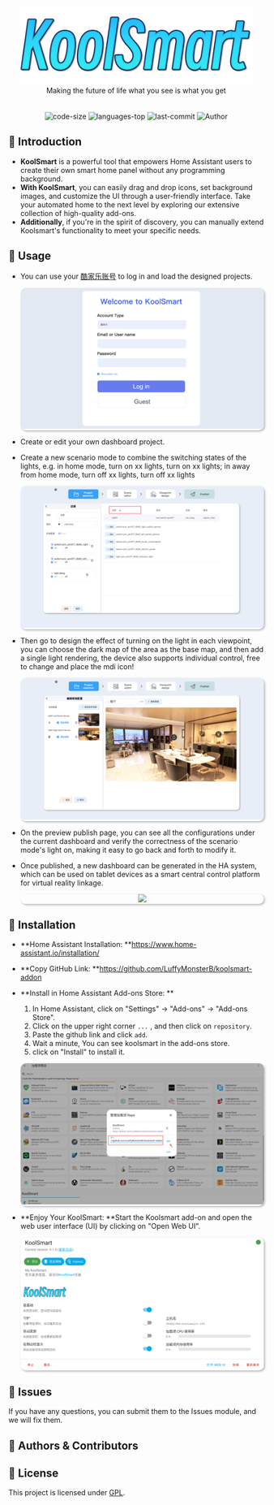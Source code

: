 <p align="center" style="padding:20px">
<a target="_top" href="#" ><img src="document/assets/koolsmart.png" border="0"></a>
<br>
Making the future of life what you see is what you get
</p>
  <p align="center">
    <img src="https://img.shields.io/github/languages/code-size/LuffyMonsterB/behavior-react" alt="code-size" />
    <img src="https://img.shields.io/github/languages/top/LuffyMonsterB/behavior-react?color=yellow" alt="languages-top" />
<!--     <img src="https://img.shields.io/github/package-json/v/LuffyMonsterB/behavior-react" alt="version" /> -->	
    <img src="https://img.shields.io/github/last-commit/LuffyMonsterB/behavior-react" alt="last-commit" /> 
    <img src="https://img.shields.io/badge/Author-LuffyMonsterB-orange" alt="Author" />
</p>

## 🌟 Introduction

- **KoolSmart** is a powerful tool that empowers Home Assistant users to create their own smart home panel without any
  programming background.
- **With KoolSmart**, you can easily drag and drop icons, set background images, and customize the UI through a
  user-friendly interface. Take your automated home to the next level by exploring our extensive collection of
  high-quality add-ons.
- **Additionally**, if you're in the spirit of discovery, you can manually extend Koolsmart's functionality to meet your
  specific needs.

## 🍭 Usage

- You can use your [酷家乐账号](https://www.kujiale.com/) to log in and load the designed projects.

  <p align="center" style="box-shadow: 2px 2px 4px rgba(0, 0, 0, 0.3);border-radius: 10px;overflow: hidden;">
  <img style="border:0" src="document/assets/login.png">
  </p>

- Create or edit your own dashboard project.

- Create a new scenario mode to combine the switching states of the lights, e.g. in home mode, turn on xx lights, turn
  on xx lights; in away from home mode, turn off xx lights, turn off xx lights

  <p align="center" style="box-shadow: 2px 2px 4px rgba(0, 0, 0, 0.3);border-radius: 10px;overflow: hidden;">
  <img style="border:0" src="document/assets/ks_scene.png">
  </p>

- Then go to design the effect of turning on the light in each viewpoint, you can choose the dark map of the area as the
  base map, and then add a single light rendering, the device also supports individual control, free to change and place
  the mdi icon!

  <p align="center" style="box-shadow: 2px 2px 4px rgba(0, 0, 0, 0.3);border-radius: 10px;overflow: hidden;">
  <img style="border:0" src="document/assets/ks_viewpoint.png">
  </p>

- On the preview publish page, you can see all the configurations under the current dashboard and verify the correctness
  of the scenario mode's light on, making it easy to go back and forth to modify it.

- Once published, a new dashboard can be generated in the HA system, which can be used on tablet devices as a smart
  central control platform for virtual reality linkage.

  <p align="center" style="box-shadow: 2px 2px 4px rgba(0, 0, 0, 0.3);border-radius: 10px;overflow: hidden;">
  <img style="border:0" src="document/assets/ks_ha.png">
  </p>

## 🚀 Installation

- **Home Assistant Installation: **https://www.home-assistant.io/installation/

- **Copy GitHub Link: **https://github.com/LuffyMonsterB/koolsmart-addon

- **Install in Home Assistant Add-ons Store: **

  1. In Home Assistant, click on "Settings" -> "Add-ons" -> "Add-ons Store".
  2. Click on the upper right corner `...` , and then click on `repository`.
  3. Paste the github link and click `add`.
  4. Wait a minute, You can see koolsmart in the add-ons store.
  5. click on "Install" to install it.

  <p align="center" style="box-shadow: 2px 2px 4px rgba(0, 0, 0, 0.3);border-radius: 10px;overflow: hidden;">
  <img style="border:0" src="document/assets/ks_url.png">
  </p>

- **Enjoy Your KoolSmart: **Start the Koolsmart add-on and open the web user interface (UI) by clicking on "Open Web
  UI".

  <p align="center" style="box-shadow: 2px 2px 4px rgba(0, 0, 0, 0.3);border-radius: 10px;overflow: hidden;">
  <img style="border:0" src="document/assets/ks_info.png">
  </p>

## 🐛 Issues

If you have any questions, you can submit them to the Issues module, and we will fix them.

## 🌝 Authors & Contributors

## 📄 License

This project is licensed under [GPL](LICENSE).
